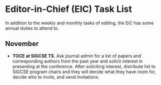 # Editor-in-Chief (EIC) Task List

In addition to the weekly and monthly tasks of editing, the EiC has some annual duties to attend to.

## November
* **TOCE at SIGCSE TS**. Ask journal admin for a list of papers and corresponding authors from the past year and solicit interest in presenting at the conference. After soliciting interest, distribute list to SIGCSE program chairs and they will decide what they have room for, decide who to invite, and send invitations.
